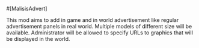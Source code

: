 #[MalisisAdvert]

This mod aims to add in game and in world advertisement like regular advertisement panels in real world.
Multiple models of different size will be available.
Administrator will be allowed to specify URLs to graphics that will be displayed in the world. 

